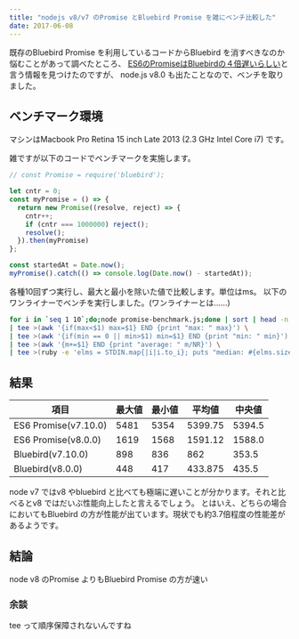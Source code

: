 ```yaml
---
title: "nodejs v8/v7 のPromise とBluebird Promise を雑にベンチ比較した"
date: 2017-06-08
---
```


既存のBluebird Promise を利用しているコードからBluebird を消すべきなのか悩むことがあって調べたところ、
[ES6のPromiseはBluebirdの４倍遅いらしい](http://qiita.com/kuniken/items/d0583b31941f15a0ecb9)と言う情報を見つけたのですが、
node.js v8.0 も出たことなので、ベンチを取りました。

## ベンチマーク環境
マシンはMacbook Pro Retina 15 inch Late 2013 (2.3 GHz Intel Core i7) です。

雑ですが以下のコードでベンチマークを実施します。

```js:promise-benchmark.js
// const Promise = require('bluebird');

let cntr = 0;
const myPromise = () => {
  return new Promise((resolve, reject) => {
    cntr++;
    if (cntr === 1000000) reject();
    resolve();
  }).then(myPromise)
};

const startedAt = Date.now();
myPromise().catch(() => console.log(Date.now() - startedAt));
```

各種10回ずつ実行し、最大と最小を除いた値で比較します。単位はms。
以下のワンライナーでベンチを実行しました。(ワンライナーとは……)

```bash
for i in `seq 1 10`;do;node promise-benchmark.js;done | sort | head -n 9 | tail -n 8 \
| tee >(awk '{if(max<$1) max=$1} END {print "max: " max}') \
| tee >(awk '{if(min == 0 || min>$1) min=$1} END {print "min: " min}') \
| tee >(awk '{m+=$1} END {print "average: " m/NR}') \
| tee >(ruby -e 'elms = STDIN.map{|i|i.to_i}; puts "median: #{elms.size % 2 == 0 ? elms[elms.size/2-1, 2].inject(:+) / 2.0 : elms[emls.size/2]}"')
```

## 結果

|項目                |最大値 |最小値 |平均値 |中央値 | 
|--------------------|-----|-----|--------|-------|
|ES6 Promise(v7.10.0)|5481 |5354 |5399.75 |5394.5 |
|ES6 Promise(v8.0.0) |1619 |1568 |1591.12 |1588.0 |
|Bluebird(v7.10.0)   |898  |836  |862     |353.5  |
|Bluebird(v8.0.0)    |448  |417  |433.875 |435.5  |

node v7 ではv8 やbluebird と比べても極端に遅いことが分かります。それと比べるとv8 ではだいぶ性能向上したと言えるでしょう。
とはいえ、どちらの場合においてもBluebird の方が性能が出ています。現状でも約3.7倍程度の性能差があるようです。

## 結論

node v8 のPromise よりもBluebird Promise の方が速い


### 余談

tee って順序保障されないんですね
